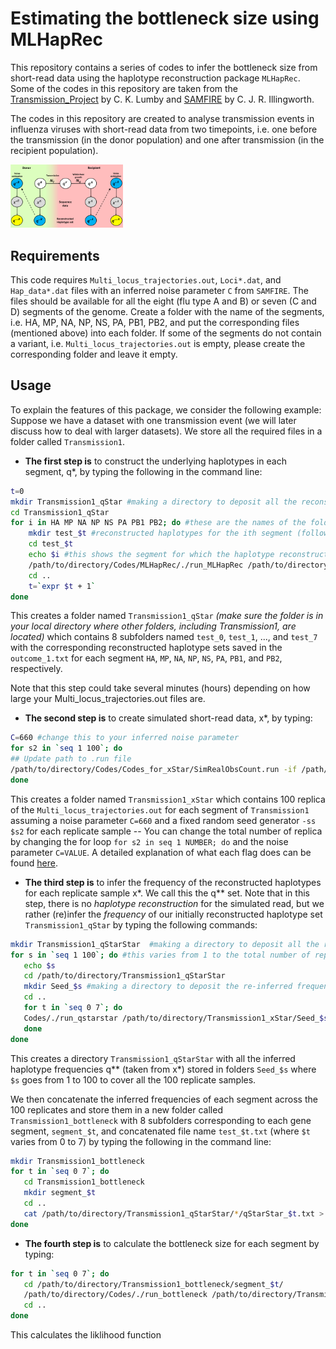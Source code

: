 # Estimating the bottleneck size using MLHapRec 
This repository contains a series of codes to infer the bottleneck size from short-read data using the haplotype reconstruction package `MLHapRec`.
Some of the codes in this repository are taken from the [Transmission_Project](https://bitbucket.org/casperlu/transmission_project) by C. K. Lumby and [SAMFIRE](https://github.com/cjri/samfire) by C. J. R. Illingworth.

The codes in this repository are created to analyse transmission events in influenza viruses with short-read data from two timepoints, i.e. one before the transmission (in the donor population) and one after transmission (in the recipient population).   

<img src="overview.png" width="180">

## Requirements
This code requires `Multi_locus_trajectories.out`, `Loci*.dat`, and `Hap_data*.dat` files with an inferred noise parameter `C` from `SAMFIRE`. The files should be available for all the eight (flu type A and B) or seven (C and D) segments of the genome. Create a folder with the name of the segments, i.e. HA, MP, NA, NP, NS, PA, PB1, PB2, and put the corresponding files (mentioned above) into each folder. If some of the segments do not contain a variant, i.e. `Multi_locus_trajectories.out` is empty, please create the corresponding folder and leave it empty.

## Usage
To explain the features of this package, we consider the following example:
Suppose we have a dataset with one transmission event (we will later discuss how to deal with larger datasets). We store all the required files in a folder called `Transmission1`. 

* **The first step is** to construct the underlying haplotypes in each segment, q*, by typing the following in the command line:
```bash
t=0
mkdir Transmission1_qStar #making a directory to deposit all the reconstructed haplotypes (make sure to check your local directory and where you create the files)
cd Transmission1_qStar
for i in HA MP NA NP NS PA PB1 PB2; do #these are the names of the folders for the 8 segments of influenza A and B and are sorted alphabetically
    mkdir test_$t #reconstructed haplotypes for the ith segment (following the alphabetical order above) will be saved in a folder named test_i 
	cd test_$t
	echo $i #this shows the segment for which the haplotype reconstruction is currently taking place (note that the progress here could be slow depending on how large is the Multi_locus_trajectories.out
	/path/to/directory/Codes/MLHapRec/./run_MLHapRec /path/to/directory/Transmission1/$i/Multi_locus_trajectories.out 660
    cd ..
	t=`expr $t + 1`
done 
```
This creates a folder named `Transmission1_qStar` *(make sure the folder is in your local directory where other folders, including Transmission1, are located)* which contains 8 subfolders named `test_0`, `test_1`, ..., and `test_7` with the corresponding reconstructed haplotype sets saved in the `outcome_1.txt` for each segment `HA`, `MP`, `NA`, `NP`, `NS`, `PA`, `PB1`, and `PB2`, respectively.

Note that this step could take several minutes (hours) depending on how large your Multi_locus_trajectories.out files are.

* **The second step is** to create simulated short-read data, x*, by typing:
```bash
C=660 #change this to your inferred noise parameter 
for s2 in `seq 1 100`; do
## Update path to .run file
/path/to/directory/Codes/Codes_for_xStar/SimRealObsCount.run -if /path/to/directory/Transmission1 -of /path/to/directory/Transmission1_xStar -simOnly true -importHapsMahan /path/to/directory/Transmission1_qStar -format Mahan -rmMonoSim false -C $C -ss $s2 -filterData False 
done 
```
This creates a folder named `Transmission1_xStar` which contains 100 replica of the `Multi_locus_trajectories.out` for each segment of `Transmission1` assuming a noise parameter `C=660` and a fixed random seed generator `-ss $s2` for each replicate sample -- You can change the total number of replica by changing the for loop `for s2 in seq 1 NUMBER; do` and the noise parameter `C=VALUE`. A detailed explanation of what each flag does can be found [here](https://bitbucket.org/casperlu/transmission_project/).  

* **The third step is** to infer the frequency of the reconstructed haplotypes for each replicate sample x*. We call this the q** set. Note that in this step, there is no *haplotype reconstruction* for the simulated read, but we rather (re)infer the *frequency* of our initially reconstructed haplotype set `Transmission1_qStar` by typing the following commands:
```bash
mkdir Transmission1_qStarStar  #making a directory to deposit all the re-inferred haplotype frequencies q**
for s in `seq 1 100`; do #this varies from 1 to the total number of replicate samples which, in this case, we set to be equal to 100
   echo $s
   cd /path/to/directory/Transmission1_qStarStar
   mkdir Seed_$s #making a directory to deposit the re-inferred frequencies of set $s
   cd ..
   for t in `seq 0 7`; do
   Codes/./run_qstarstar /path/to/directory/Transmission1_xStar/Seed_$s/SimulatedData_Mahan_Gene_$t.dat /path/to/directory/Transmission1_qStar/test_$t/outcome_1.txt /path/to/directory/Transmission1_qStarStar/Seed_$s qStarStar_$t.txt 660
   done
done 
```
This creates a directory `Transmission1_qStarStar` with all the inferred haplotype frequencies q** (taken from x*) stored in folders `Seed_$s` where `$s` goes from 1 to 100 to cover all the 100 replicate samples.

We then concatenate the inferred frequencies of each segment across the 100 replicates and store them in a new folder called `Transmission1_bottleneck` with 8 subfolders corresponding to each gene segment, `segment_$t`, and concatenated file name `test_$t.txt` (where `$t` varies from 0 to 7) by typing the following in the command line:
```bash
mkdir Transmission1_bottleneck
for t in `seq 0 7`; do
   cd Transmission1_bottleneck
   mkdir segment_$t
   cd ..
   cat /path/to/directory/Transmission1_qStarStar/*/qStarStar_$t.txt > /path/to/directory/Transmission1_bottleneck/segment_$t/test_$t.txt
done 
```
* **The fourth step is** to calculate the bottleneck size for each segment by typing:
```bash
for t in `seq 0 7`; do
   cd /path/to/directory/Transmission1_bottleneck/segment_$t/
   /path/to/directory/Codes/./run_bottleneck /path/to/directory/Transmission1_qStar/test_$t/outcome_1.txt /path/to/directory/Transmission1_bottleneck/segment_$t/test_$t.txt likelihood_distribution.txt
   cd ..
done 
```
This calculates the liklihood function 
